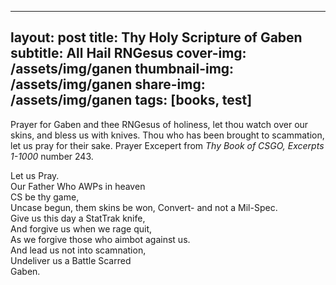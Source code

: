 ---
layout: post
title: Thy Holy Scripture of Gaben 
subtitle: All Hail RNGesus
cover-img: /assets/img/ganen
thumbnail-img: /assets/img/ganen
share-img: /assets/img/ganen
tags: [books, test]
--

Prayer for Gaben and thee RNGesus of holiness, let thou watch over our skins, and bless us with knives. 
Thou who has been brought to scammation, let us pray for their sake. 
Prayer Excepert from *Thy Book of CSGO, Excerpts 1-1000* number 243.

Let us Pray.<br/>
Our Father Who AWPs in heaven<br/>
CS be thy game,<br/>
Uncase begun, them skins be won, Convert- and not a Mil-Spec.<br/>
Give us this day a StatTrak knife,<br/>
And forgive us when we rage quit,<br/>
As we forgive those who aimbot against us.<br/>
And lead us not into scamnation,<br/>
Undeliver us a Battle Scarred<br/>
Gaben.<br/>
